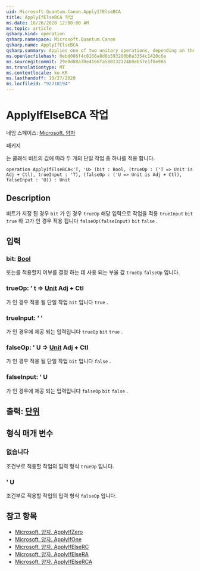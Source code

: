 ```yaml
---
uid: Microsoft.Quantum.Canon.ApplyIfElseBCA
title: ApplyIfElseBCA 작업
ms.date: 10/26/2020 12:00:00 AM
ms.topic: article
qsharp.kind: operation
qsharp.namespace: Microsoft.Quantum.Canon
qsharp.name: ApplyIfElseBCA
qsharp.summary: Applies one of two unitary operations, depending on the value of a classical bit.
ms.openlocfilehash: 0ebd086f4c8166a8d6b593200b0a3354c1420c6e
ms.sourcegitcommit: 29e0d88a30e4166fa580132124b0eb57e1f0e986
ms.translationtype: MT
ms.contentlocale: ko-KR
ms.lasthandoff: 10/27/2020
ms.locfileid: "92718194"
---
```

# <a name="applyifelsebca-operation"></a>ApplyIfElseBCA 작업

네임 스페이스: [Microsoft. 양자](xref:Microsoft.Quantum.Canon)

패키지 [](https://nuget.org/packages/)


는 클래식 비트의 값에 따라 두 개의 단일 작업 중 하나를 적용 합니다.

```qsharp
operation ApplyIfElseBCA<'T, 'U> (bit : Bool, (trueOp : ('T => Unit is Adj + Ctl), trueInput : 'T), (falseOp : ('U => Unit is Adj + Ctl), falseInput : 'U)) : Unit
```


## <a name="description"></a>Description

비트가 지정 된 경우 `bit` 가 인 경우 `trueOp` 해당 입력으로 작업을 적용 `trueInput` `bit` `true` 하 고가 인 경우 적용 됩니다 `falseOp(falseInput)` `bit` `false` .

## <a name="input"></a>입력

### <a name="bit--bool"></a>bit: [Bool](xref:microsoft.quantum.lang-ref.bool)

또는를 적용할지 여부를 결정 하는 데 사용 되는 부울 값 `trueOp` `falseOp` 입니다.


### <a name="trueop--t--unit-adj--ctl"></a>trueOp: ' t => [Unit](xref:microsoft.quantum.lang-ref.unit) Adj + Ctl

가 인 경우 적용 될 단일 작업 `bit` 입니다 `true` .


### <a name="trueinput--t"></a>trueInput: ' '

가 인 경우에 제공 되는 입력입니다 `trueOp` `bit` `true` .


### <a name="falseop--u--unit-adj--ctl"></a>falseOp: ' U => [Unit](xref:microsoft.quantum.lang-ref.unit) Adj + Ctl

가 인 경우 적용 될 단일 작업 `bit` 입니다 `false` .


### <a name="falseinput--u"></a>falseInput: ' U

가 인 경우에 제공 되는 입력입니다 `falseOp` `bit` `false` .



## <a name="output--unit"></a>출력: [단위](xref:microsoft.quantum.lang-ref.unit)



## <a name="type-parameters"></a>형식 매개 변수

### <a name="t"></a>없습니다

조건부로 적용할 작업의 입력 형식 `trueOp` 입니다.
### <a name="u"></a>' U

조건부로 적용할 작업의 입력 형식 `falseOp` 입니다.

## <a name="see-also"></a>참고 항목

- [Microsoft. 양자. ApplyIfZero](xref:Microsoft.Quantum.Canon.ApplyIfZero)
- [Microsoft. 양자. ApplyIfOne](xref:Microsoft.Quantum.Canon.ApplyIfOne)
- [Microsoft. 양자. ApplyIfElseRC](xref:Microsoft.Quantum.Canon.ApplyIfElseRC)
- [Microsoft. 양자. ApplyIfElseRA](xref:Microsoft.Quantum.Canon.ApplyIfElseRA)
- [Microsoft. 양자. ApplyIfElseRCA](xref:Microsoft.Quantum.Canon.ApplyIfElseRCA)
